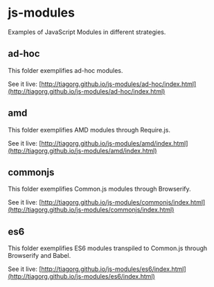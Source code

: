 # js-modules
Examples of JavaScript Modules in different strategies.

## ad-hoc
This folder exemplifies ad-hoc modules.

See it live: [http://tiagorg.github.io/js-modules/ad-hoc/index.html](http://tiagorg.github.io/js-modules/ad-hoc/index.html)

## amd
This folder exemplifies AMD modules through Require.js.

See it live: [http://tiagorg.github.io/js-modules/amd/index.html](http://tiagorg.github.io/js-modules/amd/index.html)

## commonjs
This folder exemplifies Common.js modules through Browserify.

See it live: [http://tiagorg.github.io/js-modules/commonjs/index.html](http://tiagorg.github.io/js-modules/commonjs/index.html)

## es6
This folder exemplifies ES6 modules transpiled to Common.js through Browserify and Babel.

See it live: [http://tiagorg.github.io/js-modules/es6/index.html](http://tiagorg.github.io/js-modules/es6/index.html)
